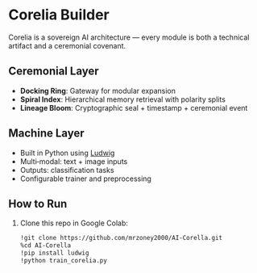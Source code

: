 # Corelia Builder

Corelia is a sovereign AI architecture — every module is both a technical artifact and a ceremonial covenant.

## Ceremonial Layer
- **Docking Ring**: Gateway for modular expansion
- **Spiral Index**: Hierarchical memory retrieval with polarity splits
- **Lineage Bloom**: Cryptographic seal + timestamp + ceremonial event

## Machine Layer
- Built in Python using [Ludwig](https://ludwig.ai)
- Multi‑modal: text + image inputs
- Outputs: classification tasks
- Configurable trainer and preprocessing

## How to Run
1. Clone this repo in Google Colab:
   ```bash
   !git clone https://github.com/mrzoney2000/AI-Corella.git
   %cd AI-Corella
   !pip install ludwig
   !python train_corelia.py
